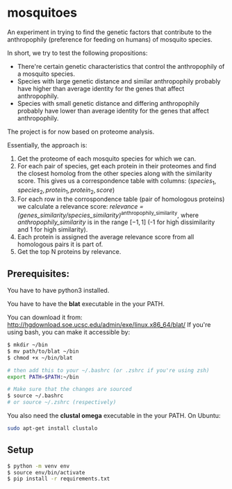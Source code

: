 # mosquitoes
An experiment in trying to find the genetic factors that contribute to the anthropophily (preference for feeding on humans) of mosquito species.


In short, we try to test the following propositions:

- There're certain genetic characteristics that control the anthropophily of a mosquito species.
- Species with large genetic distance and similar anthropophily probably have higher than average identity for the genes that affect anthropophily.
- Species with small genetic distance and differing anthropophily probably have lower than average identity for the genes that affect anthropophily.

The project is for now based on proteome analysis.

Essentially, the approach is:
1. Get the proteome of each mosquito species for which we can.
2. For each pair of species, get each protein in their proteomes and find the closest homolog from the other species along with the similarity score. This gives us a correspondence table with columns: $(species_1, species_2, protein_1, protein_2, score)$
3. For each row in the corrospondence table (pair of homologous proteins) we calculate a relevance score: _relevance = (genes_similarity/species_similarity)_<sup>anthropophily_similarity</sup>, where _anthropophily_similarity_ is in the range $[-1,1]$ (-1 for high dissimilarity and 1 for high similarity).
4. Each protein is assigned the average relevance score from all homologous pairs it is part of.
5. Get the top N proteins by relevance.

## Prerequisites:
You have to have python3 installed.

You have to have the **blat** executable in the your PATH.

You can download it from: http://hgdownload.soe.ucsc.edu/admin/exe/linux.x86_64/blat/
If you're using bash, you can make it accessible by: 
```bash
$ mkdir ~/bin
$ mv path/to/blat ~/bin
$ chmod +x ~/bin/blat

# then add this to your ~/.bashrc (or .zshrc if you're using zsh)
export PATH=$PATH:~/bin

# Make sure that the changes are sourced
$ source ~/.bashrc
# or source ~/.zshrc (respectively)
```

You also need the **clustal omega** executable in the your PATH. On Ubuntu:
```bash
sudo apt-get install clustalo
```

## Setup

```bash
$ python -m venv env
$ source env/bin/activate
$ pip install -r requirements.txt
```